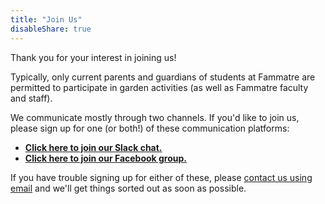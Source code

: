 ```yaml
---
title: "Join Us"
disableShare: true
---
```


Thank you for your interest in joining us!

Typically, only current parents and guardians of students at Fammatre are
permitted to participate in garden activities (as well as Fammatre faculty and
staff).

We communicate mostly through two channels. If you'd like to join us, please
sign up for one (or both!) of these communication platforms:

* **[Click here to join our Slack chat.](https://garden.fammatre.org/chat)**
* **[Click here to join our Facebook group.](https://facebook.com/groups/fammatre)**

If you have trouble signing up for either of these, please
[contact us using email](mailto:garden-join-issues@fammatre.org) and we'll get
things sorted out as soon as possible.
